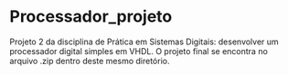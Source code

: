 # Processador_projeto
Projeto 2 da disciplina de Prática em Sistemas Digitais: desenvolver um processador digital simples em VHDL.
O projeto final se encontra no arquivo .zip dentro deste mesmo diretório.
